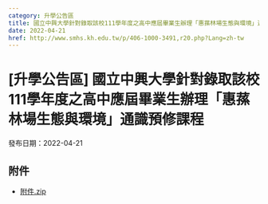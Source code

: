 ```yaml
---
category: 升學公告區
title: 國立中興大學針對錄取該校111學年度之高中應屆畢業生辦理「惠蓀林場生態與環境」通識預修課程
date: 2022-04-21
href: http://www.smhs.kh.edu.tw/p/406-1000-3491,r20.php?Lang=zh-tw
---
```


# [升學公告區] 國立中興大學針對錄取該校111學年度之高中應屆畢業生辦理「惠蓀林場生態與環境」通識預修課程

發布日期：2022-04-21



## 附件

- [附件.zip](https://www.smhs.kh.edu.tw/app/index.php?Action=downloadfile&file=WVhSMFlXTm9MemsyTDNCMFlWOHpNalV5WHpFd01qTTBPRGRmTWpnMk16TXVlbWx3&fname=DGGGROTSYWQO41XX50LKSWHGRK30OOLKDGUWTSKK4125MLVWKPROVTPOUSSSPKPO)
